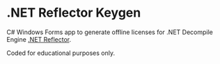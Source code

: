 # .NET Reflector Keygen
C# Windows Forms app to generate offline licenses for .NET Decompile Engine [.NET Reflector](https://www.red-gate.com/products/dotnet-development/reflector/).

Coded for educational purposes only.
